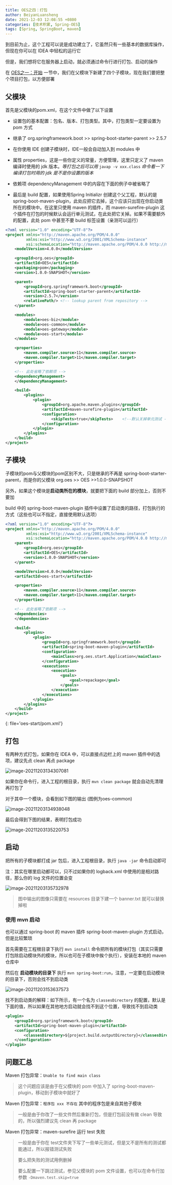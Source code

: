 ```yaml
---
title: OES之四：打包
author: BeiyanLuansheng
date: 2021-12-03 12:08:55 +0800
categories: [技术积累, Spring-OES]
tags: [Spring, SpringBoot, maven]
---
```


到目前为止，这个工程可以说是成功建立了，它虽然只有一些基本的数据库操作，但现在你可以在 IDEA 中轻松的运行它

但是，我们想将它在服务器上启动，就必须通过命令行进行打包、启动的操作

在 [OES之一：开始]() 一节中，我们在父模块下新建了四个子模块，现在我们要把整个项目打包，以方便部署

## 父模块

首先是父模块的pom.xml，在这个文件中做了以下设置

- 设置包的基本配置：包名、版本、打包类型。其中，打包类型一定要设置为 pom 方式

- 继承了 org.springframework.boot >> spring-boot-starter-parent >> 2.5.7

- 在你使用 IDE 创建子模块时，IDE一般会自动加入到 modules 中

- 属性 properties，这是一些你定义的常量，方便管理，这里只定义了 maven 编译时使用的 jdk 版本。*等打包之后可以用* `javap -v xxx.class` *命令看一下编译打包时用的 jdk 是不是你设置的版本*

- 依赖项 dependencyManagement 中的内容在下面的例子中被省略了

- 最后是 build 配置，如果使用Spring Initializr 创建这个父工程，默认的是spring-boot-maven-plugin，此处应把它去掉，这个应该只出现在你启动类所在的模块中。在这里只使用 maven 的插件，而 maven-surefire-plugin 这个插件在打包的时候默认会运行单元测试，在此处把它关掉。如果不需要额外的配置，此处 pom 中甚至不要 build 标签设置（亲测可以运行）

```xml
<?xml version="1.0" encoding="UTF-8"?>
<project xmlns="http://maven.apache.org/POM/4.0.0"
         xmlns:xsi="http://www.w3.org/2001/XMLSchema-instance"
         xsi:schemaLocation="http://maven.apache.org/POM/4.0.0 http://maven.apache.org/xsd/maven-4.0.0.xsd">
    <modelVersion>4.0.0</modelVersion>

    <groupId>org.oes</groupId>
    <artifactId>OES</artifactId>
    <packaging>pom</packaging>
    <version>1.0.0-SNAPSHOT</version>

    <parent>
        <groupId>org.springframework.boot</groupId>
        <artifactId>spring-boot-starter-parent</artifactId>
        <version>2.5.7</version>
        <relativePath/> <!-- lookup parent from repository -->
    </parent>

    <modules>
        <module>oes-biz</module>
        <module>oes-common</module>
        <module>oes-gateway</module>
        <module>oes-start</module>
    </modules>

    <properties>
        <maven.compiler.source>11</maven.compiler.source>
        <maven.compiler.target>11</maven.compiler.target>
    </properties>

    <!-- 此处省略了依赖项 -->
    <dependencyManagement>
    </dependencyManagement>

    <build>
        <plugins>
            <plugin>
                <groupId>org.apache.maven.plugins</groupId>
                <artifactId>maven-surefire-plugin</artifactId>
                <configuration>
                    <skipTests>true</skipTests>    <!--默认关掉单元测试 -->
                </configuration>
            </plugin>
        </plugins>
    </build>
</project>
```

## 子模块

子模块的pom与父模块的pom区别不大，只是继承的不再是 spring-boot-starter-parent，而是你的父模块 org.oes >> OES >>1.0.0-SNAPSHOT

另外，如果这个模块是**启动类所在的模块**，就要把下面的 build 部分加上，否则不要加

build 中的 spring-boot-maven-plugin 插件中设置了启动类的路径，打包执行的方式（这些也可以不指定，直接使用默认选项）

```xml
<?xml version="1.0" encoding="UTF-8"?>
<project xmlns="http://maven.apache.org/POM/4.0.0"
         xmlns:xsi="http://www.w3.org/2001/XMLSchema-instance"
         xsi:schemaLocation="http://maven.apache.org/POM/4.0.0 http://maven.apache.org/xsd/maven-4.0.0.xsd">
    <parent>
        <groupId>org.oes</groupId>
        <artifactId>OES</artifactId>
        <version>1.0.0-SNAPSHOT</version>
    </parent>

    <modelVersion>4.0.0</modelVersion>
    <artifactId>oes-start</artifactId>

    <properties>
        <maven.compiler.source>11</maven.compiler.source>
        <maven.compiler.target>11</maven.compiler.target>
    </properties>

    <!-- 此处省略了依赖项 -->
    <dependencies>
    </dependencies>

    <build>
        <plugins>
            <plugin>
                <groupId>org.springframework.boot</groupId>
                <artifactId>spring-boot-maven-plugin</artifactId>
                <configuration>
                    <mainClass>org.oes.start.Application</mainClass>
                </configuration>
                <executions>
                    <execution>
                        <goals>
                            <goal>repackage</goal>
                        </goals>
                    </execution>
                </executions>
            </plugin>
        </plugins>
    </build>
</project>
```
{: file='oes-start/pom.xml'}

## 打包

有两种方式打包，如果你在 IDEA 中，可以直接点边栏上的 maven 插件中的选项，建议先点 clean 再点 package

![image-20211203134307081](/oes/image-20211203134307081.png)

如果你在命令行，进入工程的根目录，执行 `mvn clean package` 就会自动先清理再打包了

对于其中一个模块，会看到如下图的输出 (图例为oes-common)

![image-20211203134938048](/oes/image-20211203134938048.png)

最后会得到下图的结果，表明打包成功

![image-20211203135220753](/oes/image-20211203135220753.png)

## 启动

把所有的子模块都打成 jar 包后，进入工程根目录，执行 `java -jar` 命令启动即可

注：其实在哪里启动都可以，只不过如果你的 logback.xml 中使用的是相对路径，那么你的 log 文件的位置会变

![image-20211203135732978](/oes/image-20211203135732978.png)

> 图中输出的图像只需要在 resources 目录下建一个 banner.txt 就可以替换掉啦

### 使用 mvn 启动

也可以通过 spring-boot 的 maven 插件 spring-boot-maven-plugin 方式启动，但是比较繁琐

首先需要在工程根目录下执行 `mvn install` 命令把所有的模块打包（其实只需要打包除启动模块外的模块，所以也可在子模块中挨个执行），安装在本地的 maven 仓库中

然后在 **启动模块的目录下** 执行 `mvn spring-boot:run`，注意，一定要在启动模块的目录下，否则会找不到启动类

![image-20211203153637573](/oes/image-20211203153637573.png)

找不到启动类的解释：如下所示，有一个名为 `classesDirectory` 的配置，默认是下面的值，所以如果在其他地方启动就会找不到这个位置，导致找不到启动类

```xml
<plugin>
    <groupId>org.springframework.boot</groupId>
    <artifactId>spring-boot-maven-plugin</artifactId>
    <configuration>
        <classesDirectory>${project.build.outputDirectory}</classesDirectory>
    </configuration>
</plugin>
```

## 问题汇总

Maven 打包异常：`Unable to find main class`

> 这个问题应该是由于在父模块的 pom 中加入了 spring-boot-maven-plugin，移动到子模块中就好了

Maven 打包异常：`程序包 xxx 不存在` 其中的程序包是来自其他子模块

> 一般是由于你改了一些文件然后重新打包，但是打包前没有做 clean 导致的，所以强烈建议先 clean 再 package

Maven 打包异常：maven-surefire 运行 test 失败

> 一般是由于你在 test文件夹下写了一些单元测试，但是又不是所有的测试都能通过，所以报错测试失败
>
> 要么把失败的测试用例删掉
> 
> 要么配置一下跳过测试，参见父模块的 pom 文件设置，也可以在命令行加参数 `-Dmaven.test.skip=true`